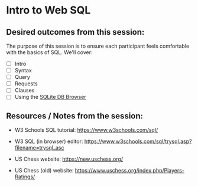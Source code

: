 # Intro to Web SQL

## Desired outcomes from this session:

The purpose of this session is to ensure each participant feels comfortable with the basics of SQL. We'll cover:

- [ ] Intro
- [ ] Syntax
- [ ] Query
- [ ] Requests
- [ ] Clauses
- [ ] Using the [SQLite DB Browser](https://sqlitebrowser.org/)

## Resources / Notes from the session:

- W3 Schools SQL tutorial: https://www.w3schools.com/sql/

- W3 SQL (in browser) editor: https://www.w3schools.com/sql/trysql.asp?filename=trysql_asc

- US Chess website: https://new.uschess.org/

- US Chess (old) website: https://www.uschess.org/index.php/Players-Ratings/

